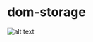 # dom-storage
![alt text](https://drive.google.com/file/d/1uDX4YgOT-23BR4hT1cW-EwzeK2LcGd44/view?usp=sharing)

